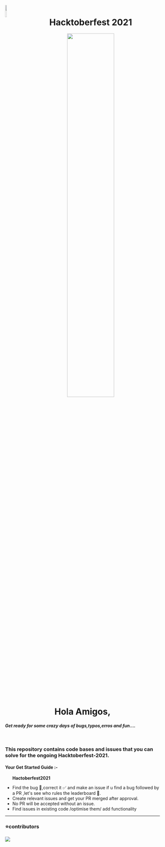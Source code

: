 <img src='https://github.githubassets.com/images/modules/logos_page/GitHub-Mark.png' width='10%' align='left'>

<h1 align="center"> Hacktoberfest 2021 </h1>
<p align='center'><img src='https://hacktoberfest.digitalocean.com/_nuxt/img/logo-hacktoberfest-full.f42e3b1.svg' width='55%'>

<p align='center'><h1 align='center'>Hola Amigos,<h4 style='font-style:italic'>
Get ready for some crazy days of bugs,typos,erros and fun.... </h4> </h1></p>
 <br>

### This repository contains code bases and issues that you can solve for the ongoing Hacktoberfest-2021.

#### Your Get Started Guide :-

<ul>

<strong>Hactoberfest2021</strong></li>
<li>Find the bug 🐞,correct it ✅ and make an issue if u find a bug followed by a PR ,let's see who rules the leaderboard 🥇.</li>
<li>Create relevant issues and get your PR merged after approval.</li>
<li> No PR will be accepted without an issue. </li>
<li> Find issues in existing code /optimise them/ add functionality </li>
</ul>
<hr>

### :star:contributors
<a href="https://github.com/Uniq-dev/hacktober2021/graphs/contributors">
  <img src="https://contrib.rocks/image?repo=Uniq-dev/hacktober2021" />
</a>



